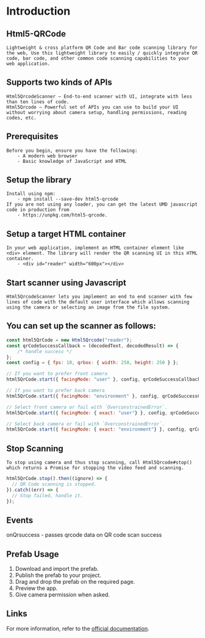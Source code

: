 # Introduction

## Html5-QRCode
    Lightweight & cross platform QR Code and Bar code scanning library for the web, Use this lightweight library to easily / quickly integrate QR code, bar code, and other common code scanning capabilities to your web application.

## Supports two kinds of APIs
    Html5QrcodeScanner — End-to-end scanner with UI, integrate with less than ten lines of code.
    Html5Qrcode — Powerful set of APIs you can use to build your UI without worrying about camera setup, handling permissions, reading codes, etc.

## Prerequisites
    Before you begin, ensure you have the following:
        - A modern web browser
        - Basic knowledge of JavaScript and HTML

## Setup the library
    Install using npm:
        - npm install --save-dev html5-qrcode
    If you are not using any loader, you can get the latest UMD javascript code in production from 
        - https://unpkg.com/html5-qrcode.

## Setup a target HTML container
    In your web application, implement an HTML container element like <div> element. The library will render the QR scanning UI in this HTML container.
        - <div id="reader" width="600px"></div>

## Start scanner using Javascript
    Html5QrcodeScanner lets you implement an end to end scanner with few lines of code with the default user interface which allows scanning using the camera or selecting an image from the file system.

## You can set up the scanner as follows:
```javascript
const html5QrCode = new Html5Qrcode("reader");
const qrCodeSuccessCallback = (decodedText, decodedResult) => {
    /* handle success */
};
const config = { fps: 10, qrbox: { width: 250, height: 250 } };

// If you want to prefer front camera
html5QrCode.start({ facingMode: "user" }, config, qrCodeSuccessCallback);

// If you want to prefer back camera
html5QrCode.start({ facingMode: "environment" }, config, qrCodeSuccessCallback);

// Select front camera or fail with `OverconstrainedError`.
html5QrCode.start({ facingMode: { exact: "user"} }, config, qrCodeSuccessCallback);

// Select back camera or fail with `OverconstrainedError`.
html5QrCode.start({ facingMode: { exact: "environment"} }, config, qrCodeSuccessCallback);
```

## Stop Scanning
    To stop using camera and thus stop scanning, call Html5Qrcode#stop() which returns a Promise for stopping the video feed and scanning.

```javascript
html5QrCode.stop().then((ignore) => {
  // QR Code scanning is stopped.
}).catch((err) => {
  // Stop failed, handle it.
});
```

## Events
onQrsuccess - passes qrcode data on QR code scan success

## Prefab Usage
1. Download and import the prefab.
2. Publish the prefab to your project.
3. Drag and drop the prefab on the required page.
4. Preview the app.
5. Give camera permission when asked. 

## Links
For more information, refer to the [official documentation](https://scanapp.org/html5-qrcode-docs/docs/intro).







